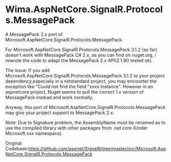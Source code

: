 # Wima.AspNetCore.SignalR.Protocols.MessagePack
A MessagePack 2.x port of Microsoft.AspNetCore.SignalR.Protocols.MessagePack. 


For Microsoft.AspNetCore.SignalR.Protocols.MessagePack 3.1.2 (so far) doesn't work with MessagePack C# 2.x, as you can find on nuget.org, i rewrote the code to adapt the MessagePack 2.x API(2.1.90 tested ok).

The issue: If you add Microsoft.AspNetCore.SignalR.Protocols.MessagePack 3.1.2 to your project dependency,especially in a netstandard project, you may encounter the exception like "Could not find the field:"xxxx.Instance". However in an aspnetcore project, Nuget seems to pull the correct 1.x version of MessagePack instead and work normally.

Anyway, this port of Microsoft.AspNetCore.SignalR.Protocols.MessagePack may give your project support to MessagePack 2.x.

Note: Due to Signature problem, the AssemblyName must be renamed as to use the compiled library with other packages from .net core (Under Microsoft.xxx namespace).


Original Codebase:https://github.com/aspnet/SignalR/tree/master/src/Microsoft.AspNetCore.SignalR.Protocols.MessagePack

